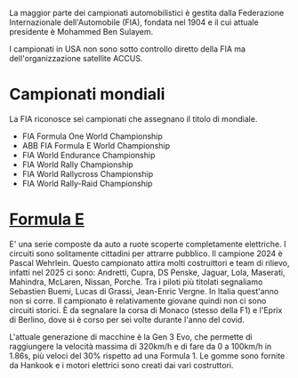 La maggior parte dei campionati automobilistici è gestita dalla Federazione Internazionale dell'Automobile (FIA), fondata nel 1904 e il cui attuale presidente è Mohammed Ben Sulayem.

I campionati in USA non sono sotto controllo diretto della FIA ma dell'organizzazione satellite ACCUS.

# Campionati mondiali
La FIA riconosce sei campionati che assegnano il titolo di mondiale.
- FIA Formula One World Championship
- ABB FIA Formula E World Championship
- FIA World Endurance Championship
- FIA World Rally Championship
- FIA World Rallycross Championship
- FIA World Rally-Raid Championship

# [Formula E](https://www.fiaformulae.com/it)
E' una serie composte da auto a ruote scoperte completamente elettriche. I circuiti sono solitamente cittadini per attrarre pubblico. Il campione 2024 è Pascal Wehrlein. Questo campionato attira molti costruittori e team di rilievo, infatti nel 2025 ci sono: Andretti, Cupra, DS Penske, Jaguar, Lola, Maserati, Mahindra, McLaren, Nissan, Porche. Tra i piloti più titolati segnaliamo Sebastien Buemi, Lucas di Grassi, Jean-Enric Vergne. In Italia quest'anno non si corre. Il campionato è relativamente giovane quindi non ci sono circuiti storici. È da segnalare la corsa di Monaco (stesso della F1) e l'Eprix di Berlino, dove si è corso per sei volte durante l'anno del covid.

L'attuale generazione di macchine è la Gen 3 Evo, che permette di raggiungere la velocità massima di 320km/h e di fare da 0 a 100km/h in 1.86s, più veloci del 30% rispetto ad una Formula 1. Le gomme sono fornite da Hankook e i motori elettrici sono creati dai vari costruttori.

